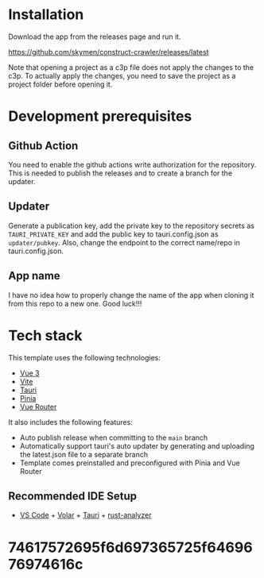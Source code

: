 # Installation

Download the app from the releases page and run it.

https://github.com/skymen/construct-crawler/releases/latest

Note that opening a project as a c3p file does not apply the changes to the c3p.
To actually apply the changes, you need to save the project as a project folder before opening it.

# Development prerequisites

## Github Action

You need to enable the github actions write authorization for the repository. This is needed to publish the releases and to create a branch for the updater.

## Updater

Generate a publication key, add the private key to the repository secrets as `TAURI_PRIVATE_KEY` and add the public key to tauri.config.json as `updater/pubkey`.
Also, change the endpoint to the correct name/repo in tauri.config.json.

## App name

I have no idea how to properly change the name of the app when cloning it from this repo to a new one. Good luck!!!

# Tech stack

This template uses the following technologies:

- [Vue 3](https://v3.vuejs.org/)
- [Vite](https://vitejs.dev/)
- [Tauri](https://tauri.studio/)
- [Pinia](https://pinia.esm.dev/)
- [Vue Router](https://next.router.vuejs.org/)

It also includes the following features:

- Auto publish release when committing to the `main` branch
- Automatically support tauri's auto updater by generating and uploading the latest.json file to a separate branch
- Template comes preinstalled and preconfigured with Pinia and Vue Router

## Recommended IDE Setup

- [VS Code](https://code.visualstudio.com/) + [Volar](https://marketplace.visualstudio.com/items?itemName=Vue.volar) + [Tauri](https://marketplace.visualstudio.com/items?itemName=tauri-apps.tauri-vscode) + [rust-analyzer](https://marketplace.visualstudio.com/items?itemName=rust-lang.rust-analyzer)
# 74617572695f6d697365725f6469676974616c
